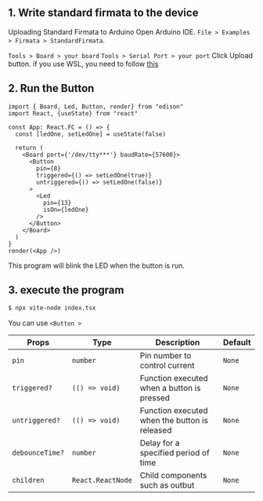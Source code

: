 
## 1. Write standard firmata to the device
Uploading Standard Firmata to Arduino
Open Arduino IDE.
`File > Examples > Firmata > StandardFirmata`.

`Tools > Board > your board`
`Tools > Serial Port > your port`
Click Upload button. if you use WSL, you need to follow [this](/docs/Getting%20Started/How%20to%20WSL.md)

## 2. Run the Button

```tsx title="index.tsx"
import { Board, Led, Button, render} from "edison"
import React, {useState} from "react"

const App: React.FC = () => {
  const [ledOne, setLedOne] = useState(false)

  return (
    <Board port={'/dev/tty***'} baudRate={57600}> 
      <Button
        pin={8}
        triggered={() => setLedOne(true)}
        untriggered={() => setLedOne(false)}
      >
        <Led
          pin={13}
          isOn={ledOne}
        />
      </Button>
    </Board>
  )
}
render(<App />)
```
This program will blink the LED when the button is run.


## 3. execute the program
```bash
$ npx vite-node index.tsx 
```

You can use `<Button >`

| Props | Type   | Description      | Default |
|-----------|--------|-----------------------|---------|
| `pin`      | `number`  | Pin number to control current     | `None` |
| `triggered?`      | `(() => void)`  | Function executed when a button is pressed     | `None` |
| `untriggered?`      | `(() => void)`  | Function executed when the button is released    | `None` |
| `debounceTime?`      | `number`  | Delay for a specified period of time    | `None` |
| `children`      | `React.ReactNode`  | Child components such as outbut     | `None` |


